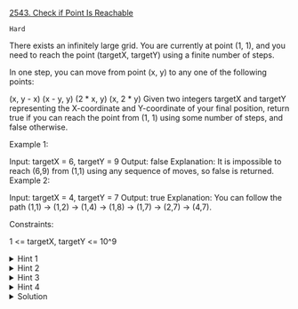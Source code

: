 [2543. Check if Point Is Reachable](https://leetcode.com/problems/check-if-point-is-reachable/description/)

`Hard`

There exists an infinitely large grid. You are currently at point (1, 1), and you need to reach the point (targetX, targetY) using a finite number of steps.

In one step, you can move from point (x, y) to any one of the following points:

(x, y - x)
(x - y, y)
(2 * x, y)
(x, 2 * y)
Given two integers targetX and targetY representing the X-coordinate and Y-coordinate of your final position, return true if you can reach the point from (1, 1) using some number of steps, and false otherwise.

 

Example 1:

Input: targetX = 6, targetY = 9
Output: false
Explanation: It is impossible to reach (6,9) from (1,1) using any sequence of moves, so false is returned.
Example 2:

Input: targetX = 4, targetY = 7
Output: true
Explanation: You can follow the path (1,1) -> (1,2) -> (1,4) -> (1,8) -> (1,7) -> (2,7) -> (4,7).
 

Constraints:

1 <= targetX, targetY <= 10^9

<details>
<summary>Hint 1</summary>

Let’s go in reverse order, from (targetX, targetY) to (1, 1). So, now we can move from (x, y) to (x+y, y), (x, y+x), (x/2, y) if x is even, and (x, y/2) if y is even.

</details>

<details>
<summary>Hint 2</summary>

When is it optimal to use the third and fourth operations?

</details>

<details>
<summary>Hint 3</summary>

Think how GCD of (x, y) is affected if we apply the first two operations.

</details>

<details>
<summary>Hint 4</summary>

How can we check if we can reach (1, 1) using the GCD value calculate above?

</details>

<details>
<summary>Solution</summary>

[Lee215](https://leetcode.com/problems/check-if-point-is-reachable/solutions/3082073/java-c-python-1-line-gcd-solution/)
[votrubac - Greedy vs. GCD](https://leetcode.com/problems/check-if-point-is-reachable/solutions/3082680/greedy-vs-gcd/?orderBy=most_votes)
[rock](https://leetcode.com/problems/check-if-point-is-reachable/solutions/3082013/java-python-3-check-if-the-gcd-has-only-factor-2-w-explanation-and-analysis/)


</details>